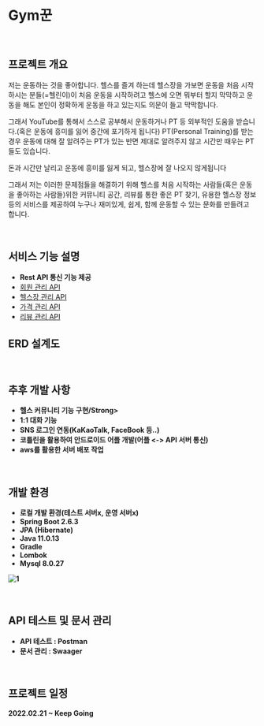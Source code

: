 # Gym꾼
 <br>

<h2>프로젝트 개요</h2>

 저는 운동하는 것을 좋아합니다. 헬스를 즐겨 하는데 헬스장을 가보면 운동을 처음 시작하시는 분들(=헬린이)이 처음 운동을 시작하려고 헬스에 오면 뭐부터 할지 막막하고 운동을 해도 본인이 정확하게 운동을 하고 있는지도 의문이 들고 막막합니다.

그래서 YouTube를 통해서 스스로 공부해서 운동하거나 PT 등 외부적인 도움을 받습니다.(혹은 운동에 흥미를 잃어 중간에 포기하게 됩니다)
PT(Personal Training)를 받는 경우 운동에 대해 잘 알려주는 PT가 있는 반면 제대로 알려주지 않고 시간만 때우는 PT들도 있습니다. 

돈과 시간만 날리고 운동에 흥미를 잃게 되고, 헬스장에 잘 나오지 않게됩니다

그래서 저는 이러한 문제점들을 해결하기 위해 헬스를 처음 시작하는 사람들(혹은 운동을 좋아하는 사람들)위한 커뮤니티 공간, 리뷰를 통한 좋은 PT 찾기, 유용한 헬스장 정보 등의 서비스를 제공하여 누구나 재미있게, 쉽게, 함께 운동할 수 있는 문화를 만들려고 합니다.


<br>

<h2>서비스 기능 설명</h2>

- <Strong>Rest API 통신 기능 제공</Strong>
- [회원 관리 API](https://github.com/underdarks/real_pt/blob/main/doc/member/doc.md)
- [헬스장 관리 API](https://github.com/underdarks/real_pt/blob/main/doc/gym/doc.md)
- [가격 관리 API](https://github.com/underdarks/real_pt/blob/main/doc/price/doc.md)
- [리뷰 관리 API](https://github.com/underdarks/real_pt/blob/main/doc/review/doc.md)


<h2>ERD 설계도</h2>


<br>
<h2>추후 개발 사항</h2>

- <Strong>헬스 커뮤니티 기능 구현/Strong>
- <Strong>1:1 대화 기능</Strong>
- <Strong>SNS 로그인 연동(KaKaoTalk, FaceBook 등..)</Strong>
- <Strong>코틀린을 활용하여 안드로이드 어플 개발(어플 <-> API 서버 통신)</Strong>
- <Strong>aws를 활용한 서버 배포 작업</Strong>

  
<br>

<h2>개발 환경</h2>

- 로컬 개발 환경(테스트 서버x, 운영 서버x)
- Spring Boot 2.6.3
- JPA (Hibernate)
- Java 11.0.13
- Gradle 
- Lombok
- Mysql 8.0.27

![1](https://user-images.githubusercontent.com/41244406/159150270-39c95cdd-b8a3-4f66-9337-2bd713663447.PNG)

<br>

<h2>API 테스트 및 문서 관리</h2>

- <Strong>API 테스트 : Postman</Strong>
- <Strong>문서 관리 : Swaager</Strong>

 
 <br>
 <h2>프로젝트 일정</h2>
 2022.02.21 ~ Keep Going



